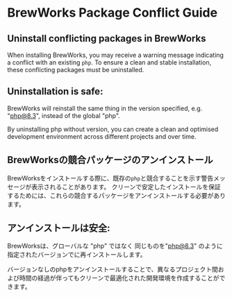# BrewWorks Package Conflict Guide

## Uninstall conflicting packages in BrewWorks

When installing BrewWorks, you may receive a warning message indicating a conflict with an existing `php`.
To ensure a clean and stable installation, these conflicting packages must be uninstalled.

## Uninstallation is safe:

BrewWorks will reinstall the same thing in the version specified, e.g. "php@8.3", instead of the global "php".

By uninstalling php without version, you can create a clean and optimised development environment across different projects and over time.

## BrewWorksの競合パッケージのアンインストール

BrewWorksをインストールする際に、既存の`php`と競合することを示す警告メッセージが表示されることがあります。
クリーンで安定したインストールを保証するためには、これらの競合するパッケージをアンインストールする必要があります。

## アンインストールは安全:

BrewWorksは、グローバルな "php" ではなく 同じものを"php@8.3" のように指定されたバージョンでに再インストールします。

バージョンなしのphpをアンインストールすることで、異なるプロジェクト間および時間の経過が伴ってもクリーンで最適化された開発環境を作成することができます。
